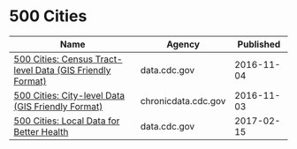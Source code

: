 # 500 Cities

Name | Agency | Published
---- | ---- | ---------
[500 Cities: Census Tract-level Data (GIS Friendly Format)](../datasets/k86t-wghb.md) | data.cdc.gov | 2016-11-04
[500 Cities: City-level Data (GIS Friendly Format)](../datasets/dxpw-cm5u.md) | chronicdata.cdc.gov | 2016-11-03
[500 Cities: Local Data for Better Health](../datasets/6vp6-wxuq.md) | data.cdc.gov | 2017-02-15

